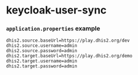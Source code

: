 # keycloak-user-sync


### `application.properties` example

```
dhis2.source.baseUrl=https://play.dhis2.org/dev
dhis2.source.username=admin
dhis2.source.password=admin
dhis2.target.baseUrl=https://play.dhis2.org/demo
dhis2.target.username=admin
dhis2.target.password=admin
```
